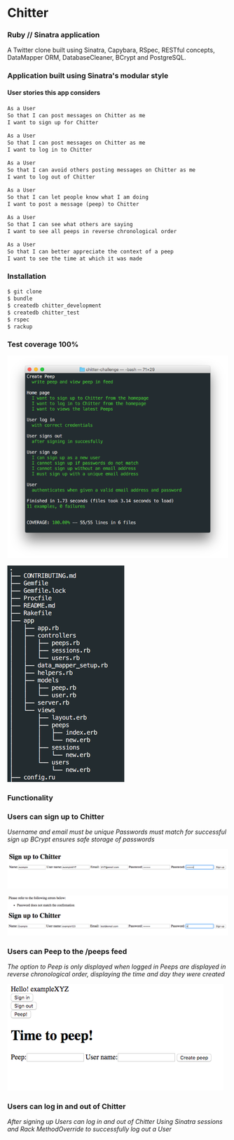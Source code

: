 Chitter
=======

### Ruby // Sinatra application

 A Twitter clone built using Sinatra, Capybara, RSpec, RESTful concepts, DataMapper ORM, DatabaseCleaner, BCrypt and PostgreSQL.

### Application built using Sinatra's modular style

#### User stories this app considers

```
As a User
So that I can post messages on Chitter as me
I want to sign up for Chitter
```
```
As a User
So that I can post messages on Chitter as me
I want to log in to Chitter
```
```
As a User
So that I can avoid others posting messages on Chitter as me
I want to log out of Chitter
```
```
As a User
So that I can let people know what I am doing  
I want to post a message (peep) to Chitter
```
```
As a User
So that I can see what others are saying  
I want to see all peeps in reverse chronological order
```
```
As a User
So that I can better appreciate the context of a peep
I want to see the time at which it was made
```
### Installation

```
$ git clone
$ bundle
$ createdb chitter_development
$ createdb chitter_test
$ rspec
$ rackup
```

### Test coverage 100%

![Alt text](https://github.com/JessicaBarclay/chitter-challenge/blob/master/links/chitter-test-coverage.png "chitter-test-coverage")

![Alt text](https://github.com/JessicaBarclay/chitter-challenge/blob/master/links/file-tree.png "file-tree")

### Functionality

### Users can sign up to Chitter

*Username and email must be unique*
*Passwords must match for successful sign up*
*BCrypt ensures safe storage of passwords*

![Alt text](https://github.com/JessicaBarclay/chitter-challenge/blob/master/links/signup.png "signup")

![Alt text](https://github.com/JessicaBarclay/chitter-challenge/blob/master/links/password-confirmation.png "password-confirmation")

### Users can Peep to the /peeps feed

*The option to Peep is only displayed when logged in*
*Peeps are displayed in reverse chronological order, displaying the time and day they were created*

![Alt text](https://github.com/JessicaBarclay/chitter-challenge/blob/master/links/time-to-peep.png "time-to-peep")

### Users can log in and out of Chitter

*After signing up Users can log in and out of Chitter*
*Using Sinatra sessions and Rack MethodOverride to successfully log out a User*
